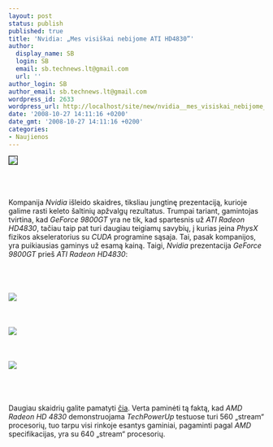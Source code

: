 ```yaml
---
layout: post
status: publish
published: true
title: 'Nvidia: „Mes visiškai nebijome ATI HD4830”'
author:
  display_name: SB
  login: SB
  email: sb.technews.lt@gmail.com
  url: ''
author_login: SB
author_email: sb.technews.lt@gmail.com
wordpress_id: 2633
wordpress_url: http://localhost/site/new/nvidia__mes_visiskai_nebijome_ati_hd4830_/
date: '2008-10-27 14:11:16 +0200'
date_gmt: '2008-10-27 14:11:16 +0200'
categories:
- Naujienos
---
```

<div class="imgright"><img src="http://tbn0.google.com/images?q=tbn:YRcrE7fLcIuMRM:http://www.geekpedia.com/gallery/fullsize/nvidia-geforce-embossed-wallpaper.jpg" border="1"></div>
<p><br><br />
<br>Kompanija <i>Nvidia</i> išleido skaidres, tiksliau jungtinę prezentaciją, kurioje galime rasti keleto šaltinių apžvalgų rezultatus. Trumpai tariant, gamintojas tvirtina, kad <i>GeForce 9800GT</i> yra ne tik, kad spartesnis už <i>ATI Radeon HD4830</i>, tačiau taip pat turi daugiau teigiamų savybių, į kurias įeina <i>PhysX</i> fizikos akseleratorius su <i>CUDA</i> programine sąsaja. Tai, pasak kompanijos, yra puikiausias gaminys už esamą kainą. Taigi, <i>Nvidia</i> prezentacija <i>GeForce 9800GT</i> prieš <i>ATI Radeon HD4830</i>:<br />
<br><br />
<br><br><img src="http://www.techpowerup.com/img/08-10-26/75a.jpg"><br><br />
<br><br><img src="http://www.technews.lt/upl/Failai/G9800vsHD4830.jpg"><br><br />
<br><br><img src="http://www.technews.lt/upl/Failai/G9800vsHD4830(2).jpg"><br><br />
<br><br />
<br>Daugiau skaidrių galite pamatyti <a class="ns" href="http://www.techpowerup.com/index.php?74732">čia</a>. Verta paminėti tą faktą, kad <i>AMD Radeon HD 4830</i> demonstruojama <i>TechPowerUp</i> testuose turi 560 „stream“ procesorių, tuo tarpu visi rinkoje esantys gaminiai, pagaminti pagal <i>AMD</i> specifikacijas, yra su 640 „stream“ procesorių.<br />
<br><br />
<br><br />
<br></p>
